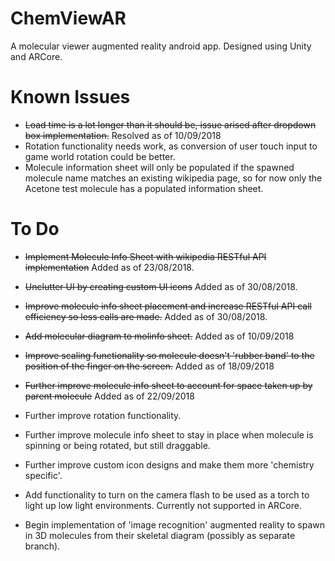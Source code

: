 # ChemViewAR
A molecular viewer augmented reality android app. Designed using Unity and ARCore.

# Known Issues
* ~~Load time is a lot longer than it should be, issue arised after dropdown box implementation.~~ Resolved as of 10/09/2018
* Rotation functionality needs work, as conversion of user touch input to game world rotation could be better.
* Molecule information sheet will only be populated if the spawned molecule name matches an existing wikipedia page, so for now only the Acetone test molecule has a populated information sheet.

# To Do
* ~~Implement Molecule Info Sheet with wikipedia RESTful API implementation~~ Added as of 23/08/2018.
* ~~Unclutter UI by creating custom UI icons~~ Added as of 30/08/2018.
* ~~Improve molecule info sheet placement and increase RESTful API call efficiency so less calls are made.~~ Added as of 30/08/2018.
* ~~Add molecular diagram to molinfo sheet.~~ Added as of 10/09/2018
* ~~Improve scaling functionality so molecule doesn't 'rubber band' to the position of the finger on the screen.~~ Added as of 18/09/2018
* ~~Further improve molecule info sheet to account for space taken up by parent molecule~~ Added as of 22/09/2018

* Further improve rotation functionality.
* Further improve molecule info sheet  to stay in place when molecule is spinning or being rotated, but still draggable.
* Further improve custom icon designs and make them more 'chemistry specific'. 
* Add functionality to turn on the camera flash to be used as a torch to light up low light environments. Currently not supported in ARCore.
* Begin implementation of 'image recognition' augmented reality to spawn in 3D molecules from their skeletal diagram (possibly as separate branch).
